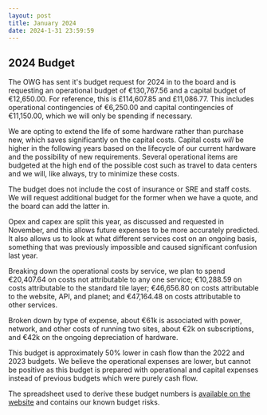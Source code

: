 ```yaml
---
layout: post
title: January 2024
date: 2024-1-31 23:59:59
---
```


## 2024 Budget

The OWG has sent it's budget request for 2024 in to the board and is requesting an operational budget of €130,767.56 and a capital budget of €12,650.00. For reference, this is £114,607.85 and £11,086.77. This includes operational contingencies of €6,250.00 and capital contingencies of €11,150.00, which we will only be spending if necessary.

We are opting to extend the life of some hardware rather than purchase new, which saves significantly on the capital costs. Capital costs *will* be higher in the following years based on the lifecycle of our current hardware and the possibility of new requirements. Several operational items are budgeted at the high end of the possible cost such as travel to data centers and we will, like always, try to minimize these costs.

The budget does not include the cost of insurance or SRE and staff costs. We will request additional budget for the former when we have a quote, and the board can add the latter in.

Opex and capex are split this year, as discussed and requested in November, and this allows future expenses to be more accurately predicted. It also allows us to look at what different services cost on an ongoing basis, something that was previously impossible and caused significant confusion last year.

Breaking down the operational costs by service, we plan to spend €20,407.64 on costs not attributable to any one service; €10,288.59 on costs attributable to the standard tile layer; €46,656.80 on costs attributable to the website, API, and planet; and €47,164.48 on costs attributable to other services.

Broken down by type of expense, about €61k is associated with power, network, and other costs of running two sites, about €2k on subscriptions, and €42k on the ongoing depreciation of hardware.

This budget is approximately 50% lower in cash flow than the 2022 and 2023 budgets. We believe the operational expenses are lower, but cannot be positive as this budget is prepared with operational and capital expenses instead of previous budgets which were purely cash flow.

The spreadsheet used to derive these budget numbers is [available on the website](/2024/01/25/owg_budget.ods) and contains our known budget risks.
